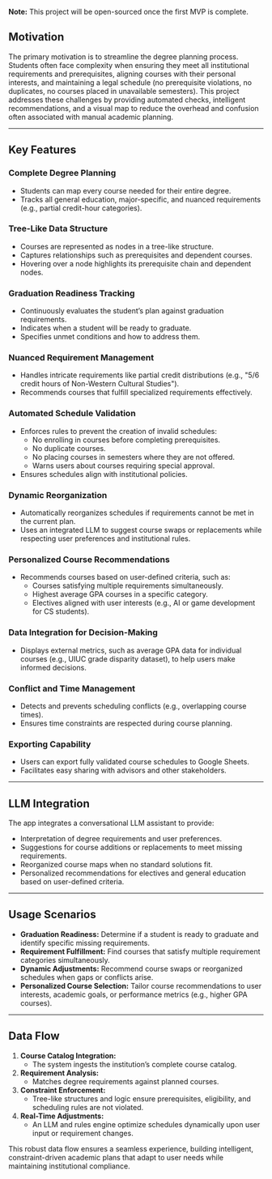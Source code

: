 **Note:** This project will be open-sourced once the first MVP is complete.

## Motivation

The primary motivation is to streamline the degree planning process. Students often face complexity when ensuring they meet all institutional requirements and prerequisites, aligning courses with their personal interests, and maintaining a legal schedule (no prerequisite violations, no duplicates, no courses placed in unavailable semesters). This project addresses these challenges by providing automated checks, intelligent recommendations, and a visual map to reduce the overhead and confusion often associated with manual academic planning.

---

## Key Features

### Complete Degree Planning

- Students can map every course needed for their entire degree.
- Tracks all general education, major-specific, and nuanced requirements (e.g., partial credit-hour categories).

### Tree-Like Data Structure

- Courses are represented as nodes in a tree-like structure.
- Captures relationships such as prerequisites and dependent courses.
- Hovering over a node highlights its prerequisite chain and dependent nodes.

### Graduation Readiness Tracking

- Continuously evaluates the student’s plan against graduation requirements.
- Indicates when a student will be ready to graduate.
- Specifies unmet conditions and how to address them.

### Nuanced Requirement Management

- Handles intricate requirements like partial credit distributions (e.g., "5/6 credit hours of Non-Western Cultural Studies").
- Recommends courses that fulfill specialized requirements effectively.

### Automated Schedule Validation

- Enforces rules to prevent the creation of invalid schedules:
  - No enrolling in courses before completing prerequisites.
  - No duplicate courses.
  - No placing courses in semesters where they are not offered.
  - Warns users about courses requiring special approval.
- Ensures schedules align with institutional policies.

### Dynamic Reorganization

- Automatically reorganizes schedules if requirements cannot be met in the current plan.
- Uses an integrated LLM to suggest course swaps or replacements while respecting user preferences and institutional rules.

### Personalized Course Recommendations

- Recommends courses based on user-defined criteria, such as:
  - Courses satisfying multiple requirements simultaneously.
  - Highest average GPA courses in a specific category.
  - Electives aligned with user interests (e.g., AI or game development for CS students).

### Data Integration for Decision-Making

- Displays external metrics, such as average GPA data for individual courses (e.g., UIUC grade disparity dataset), to help users make informed decisions.

### Conflict and Time Management

- Detects and prevents scheduling conflicts (e.g., overlapping course times).
- Ensures time constraints are respected during course planning.

### Exporting Capability

- Users can export fully validated course schedules to Google Sheets.
- Facilitates easy sharing with advisors and other stakeholders.

---

## LLM Integration

The app integrates a conversational LLM assistant to provide:

- Interpretation of degree requirements and user preferences.
- Suggestions for course additions or replacements to meet missing requirements.
- Reorganized course maps when no standard solutions fit.
- Personalized recommendations for electives and general education based on user-defined criteria.

---

## Usage Scenarios

- **Graduation Readiness:** Determine if a student is ready to graduate and identify specific missing requirements.
- **Requirement Fulfillment:** Find courses that satisfy multiple requirement categories simultaneously.
- **Dynamic Adjustments:** Recommend course swaps or reorganized schedules when gaps or conflicts arise.
- **Personalized Course Selection:** Tailor course recommendations to user interests, academic goals, or performance metrics (e.g., higher GPA courses).

---

## Data Flow

1. **Course Catalog Integration:**
   - The system ingests the institution’s complete course catalog.
2. **Requirement Analysis:**
   - Matches degree requirements against planned courses.
3. **Constraint Enforcement:**
   - Tree-like structures and logic ensure prerequisites, eligibility, and scheduling rules are not violated.
4. **Real-Time Adjustments:**
   - An LLM and rules engine optimize schedules dynamically upon user input or requirement changes.

This robust data flow ensures a seamless experience, building intelligent, constraint-driven academic plans that adapt to user needs while maintaining institutional compliance.
